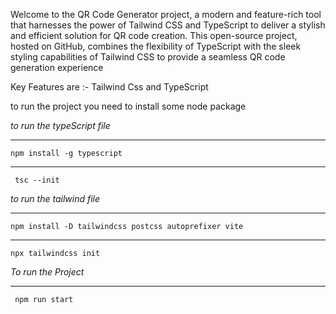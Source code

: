 Welcome to the QR Code Generator project, a modern and feature-rich tool that harnesses the power of Tailwind CSS and TypeScript to deliver
a stylish and efficient solution for QR code creation. This open-source project, hosted on GitHub, combines the flexibility of TypeScript with 
the sleek styling capabilities of Tailwind CSS to provide a seamless QR code generation experience

Key Features are :- Tailwind Css and TypeScript 

to run the project you need to install some node package 

*to run the typeScript file* 
***
    npm install -g typescript
***
     tsc --init

*to run the tailwind file* 
***
    npm install -D tailwindcss postcss autoprefixer vite
***
    npx tailwindcss init 

*To run the Project*
***
     npm run start
     

